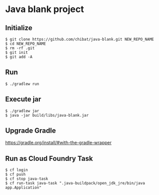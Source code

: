 # Java blank project

## Initialize

```
$ git clone https://github.com/chibat/java-blank.git NEW_REPO_NAME
$ cd NEW_REPO_NAME
$ rm -rf .git
$ git init
$ git add -A
```


## Run

```
$ ./gradlew run
```


## Execute jar

```
$ ./gradlew jar
$ java -jar build/libs/java-blank.jar
```


## Upgrade Gradle

https://gradle.org/install/#with-the-gradle-wrapper


## Run as Cloud Foundry Task

```
$ cf login
$ cf push
$ cf stop java-task
$ cf run-task java-task ".java-buildpack/open_jdk_jre/bin/java app.Application"
```

